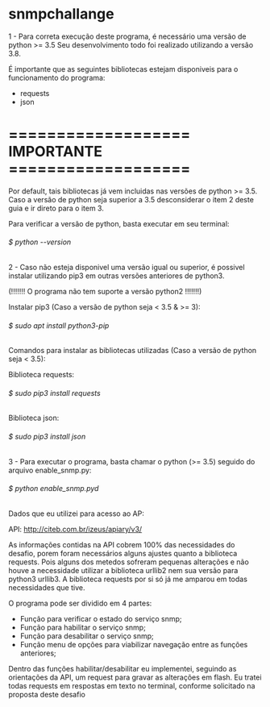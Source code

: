 # snmpchallange
1 - Para correta execução deste programa, é necessário uma versão de python >= 3.5
Seu desenvolvimento todo foi realizado utilizando a versão 3.8.

É importante que as seguintes bibliotecas estejam disponiveis para o funcionamento do programa: 

* requests
* json

# =================== IMPORTANTE ===================

Por default, tais bibliotecas já vem incluidas nas versões de python >= 3.5. Caso a versão de python seja superior a 3.5 desconsiderar o item 2 deste guia e ir direto para o item 3.

Para verificar a versão de python, basta executar em seu terminal:

###### $ python --version

2 - Caso não esteja disponivel uma versão igual ou superior, é possivel instalar utilizando pip3 em outras versões anteriores de python3. 

(!!!!!!! O programa não tem suporte a versão python2 !!!!!!!)

Instalar pip3 (Caso a versão de python seja < 3.5 & >= 3):

###### $ sudo apt install python3-pip

Comandos para instalar as bibliotecas utilizadas (Caso a versão de python seja < 3.5):

Biblioteca requests:

###### $ sudo pip3 install requests

Biblioteca json:

###### $ sudo pip3 install json

3 - Para executar o programa, basta chamar o python (>= 3.5) seguido do arquivo enable_snmp.py:

###### $ python enable_snmp.pyd 

Dados que eu utilizei para acesso ao AP:

API: http://citeb.com.br/izeus/apiary/v3/

As informações contidas na API cobrem 100% das necessidades do desafio, porem foram necessários alguns ajustes quanto a biblioteca requests.
Pois alguns dos metedos sofreram pequenas alterações e não houve a necessidade utilizar a biblioteca urllib2 nem sua versão para python3 urllib3. A biblioteca requests por si só já me amparou em todas necessidades que tive.

O programa pode ser dividido em 4 partes:

* Função para verificar o estado do serviço snmp;
* Função para habilitar o serviço snmp;
* Função para desabilitar o serviço snmp;
* Função menu de opções para viabilizar navegação entre as funções anteriores;

Dentro das funções habilitar/desabilitar eu implementei, seguindo as orientações da API, um request para gravar as alterações em flash.
Eu tratei todas requests em respostas em texto no terminal, conforme solicitado na proposta deste desafio
